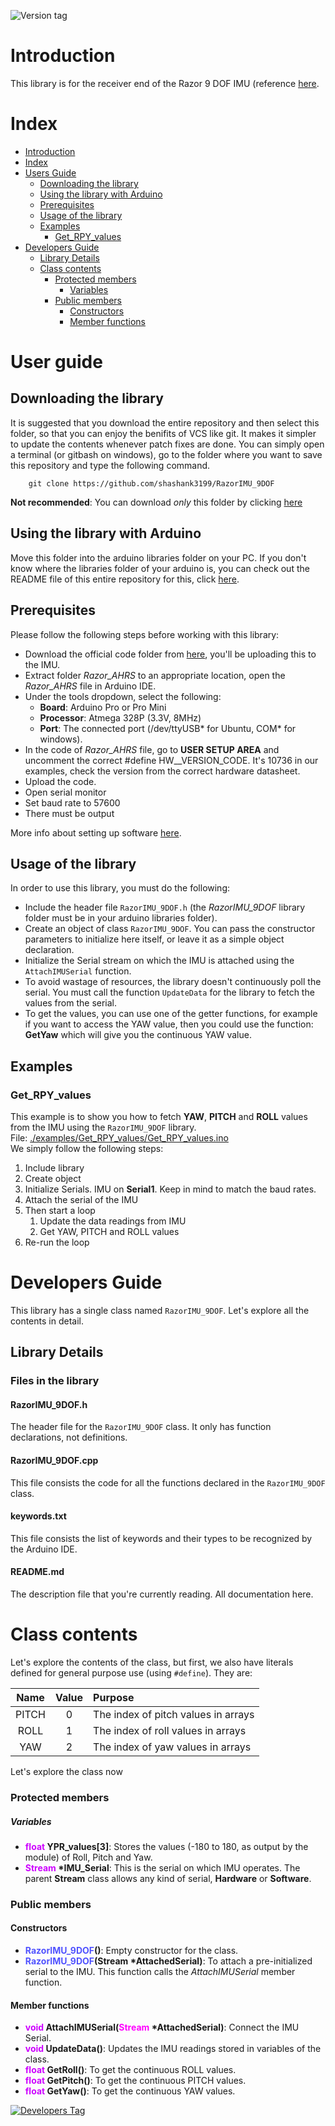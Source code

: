 ![Version tag](https://img.shields.io/badge/version-1.0.0-blue.svg)

# Introduction
This library is for the receiver end of the Razor 9 DOF IMU (reference [here](https://www.sparkfun.com/products/retired/10736).

# Index
- [Introduction](#introduction)
- [Index](#index)
- [Users Guide](#user-guide)
    - [Downloading the library](#downloading-the-library)
    - [Using the library with Arduino](#using-the-library-with-arduino)
    - [Prerequisites](#prerequisites)
    - [Usage of the library](#usage-of-the-library)
  	- [Examples](#examples)
      - [Get_RPY_values](#get_rpy_values)
- [Developers Guide](#developers-guide)
    - [Library Details](#library-details)
    - [Class contents](#class-contents)
        - [Protected members](#protected-members)
            - [Variables](#variables)
        - [Public members](#public-members)
            - [Constructors](#constructors)
            - [Member functions](#member-functions)

# User guide
## Downloading the library
It is suggested that you download the entire repository and then select this folder, so that you can enjoy the benifits of VCS like git. It makes it simpler to update the contents whenever patch fixes are done. You can simply open a terminal (or gitbash on windows), go to the folder where you want to save this repository and type the following command.
```
	git clone https://github.com/shashank3199/RazorIMU_9DOF
```

**Not recommended**: You can download _only_ this folder by clicking [here](https://minhaskamal.github.io/DownGit/#/home?url=https://github.com/shashank3199/RazorIMU_9DOF)

## Using the library with Arduino
Move this folder into the arduino libraries folder on your PC. If you don't know where the libraries folder of your arduino is, you can check out the README file of this entire repository for this, click [here](https://www.arduino.cc/en/hacking/libraries).<br>

## Prerequisites
Please follow the following steps before working with this library:
- Download the official code folder from [here](https://minhaskamal.github.io/DownGit/#/home?url=https://github.com/Razor-AHRS/razor-9dof-ahrs/tree/master/Arduino/Razor_AHRS), you'll be uploading this to the IMU.
- Extract folder *Razor_AHRS* to an appropriate location, open the *Razor_AHRS* file in Arduino IDE.
- Under the tools dropdown, select the following:
    - **Board**: Arduino Pro or Pro Mini
    - **Processor**: Atmega 328P (3.3V, 8MHz)
    - **Port**: The connected port (/dev/ttyUSB\* for Ubuntu, COM\* for windows).
- In the code of *Razor_AHRS* file, go to **USER SETUP AREA** and uncomment the correct #define HW\_\_VERSION\_CODE. It's 10736 in our examples, check the version from the correct hardware datasheet.
- Upload the code.
- Open serial monitor
- Set baud rate to 57600
- There must be output

More info about setting up software [here](https://github.com/Razor-AHRS/razor-9dof-ahrs/wiki/Tutorial#setting-up-the-software).

## Usage of the library
In order to use this library, you must do the following:
- Include the header file `RazorIMU_9DOF.h` (the *RazorIMU_9DOF* library folder must be in your arduino libraries folder).
- Create an object of class `RazorIMU_9DOF`. You can pass the constructor parameters to initialize here itself, or leave it as a simple object declaration.
- Initialize the Serial stream on which the IMU is attached using the `AttachIMUSerial` function.
- To avoid wastage of resources, the library doesn't continuously poll the serial. You must call the function `UpdateData` for the library to fetch the values from the serial.
- To get the values, you can use one of the getter functions, for example if you want to access the YAW value, then you could use the function:  **GetYaw** which will give you the continuous YAW value.

## Examples

### Get_RPY_values
This example is to show you how to fetch **YAW**, **PITCH** and **ROLL** values from the IMU using the `RazorIMU_9DOF` library.<br>
File: [./examples/Get_RPY_values/Get_RPY_values.ino](./examples/Get_RPY_values/Get_RPY_values.ino)<br>
We simply follow the following steps:
1. Include library
2. Create object
3. Initialize Serials. IMU on **Serial1**. Keep in mind to match the baud rates.
4. Attach the serial of the IMU
5. Then start a loop
    1. Update the data readings from IMU
    2. Get YAW, PITCH and ROLL values
6. Re-run the loop 

# Developers Guide
This library has a single class named `RazorIMU_9DOF`. Let's explore all the contents in detail.

## Library Details

### Files in the library

#### RazorIMU_9DOF.h
The header file for the `RazorIMU_9DOF` class. It only has function declarations, not definitions.

#### RazorIMU_9DOF.cpp
This file consists the code for all the functions declared in the `RazorIMU_9DOF` class.

#### keywords.txt
This file consists the list of keywords and their types to be recognized by the Arduino IDE.

#### README.md
The description file that you're currently reading. All documentation here.

# Class contents
Let's explore the contents of the class, but first, we also have literals defined for general purpose use (using `#define`). They are:

| Name | Value | Purpose |
|:----:| :----: | :----- |
| PITCH | 0 | The index of pitch values in arrays |
| ROLL| 1 | The index of roll values in arrays |
| YAW | 2 | The index of yaw values in arrays |

Let's explore the class now

### Protected members

##### Variables
- **<font color="#CD00FF">float</font> YPR_values[3]**: Stores the values (-180 to 180, as output by the module) of Roll, Pitch and Yaw.
- **<font color="#CD00FF">Stream</font> \*IMU\_Serial**: This is the serial on which IMU operates. The parent **Stream** class allows any kind of serial, **Hardware** or **Software**.

### Public members
#### Constructors
- **<font color="#5052FF">RazorIMU_9DOF</font>()**: Empty constructor for the class.
- **<font color="#5052FF">RazorIMU_9DOF</font>(Stream \*AttachedSerial)**: To attach a pre-initialized serial to the IMU. This function calls the _AttachIMUSerial_ member function.

#### Member functions
- **<font color="#CD00FF">void</font> AttachIMUSerial(<font color="#FF00FF">Stream</font> \*AttachedSerial)**: Connect the IMU Serial.
- **<font color="#CD00FF">void</font> UpdateData()**: Updates the IMU readings stored in variables of the class.
- **<font color="#CD00FF">float</font> GetRoll()**: To get the continuous ROLL values.
- **<font color="#CD00FF">float</font> GetPitch()**: To get the continuous PITCH values.
- **<font color="#CD00FF">float</font> GetYaw()**: To get the continuous YAW values.

[![Developers Tag](https://img.shields.io/badge/Developer-shashank3199-red.svg)](https://github.com/shashank3199)
